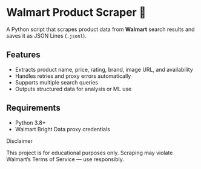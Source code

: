 # Walmart Product Scraper 🛒

A Python script that scrapes product data from **Walmart** search results and saves it as JSON Lines (`.jsonl`).

## Features
- Extracts product name, price, rating, brand, image URL, and availability  
- Handles retries and proxy errors automatically  
- Supports multiple search queries  
- Outputs structured data for analysis or ML use

## Requirements
- Python 3.8+
- Walmart Bright Data proxy credentials

Disclaimer

This project is for educational purposes only.
Scraping may violate Walmart’s Terms of Service — use responsibly.
